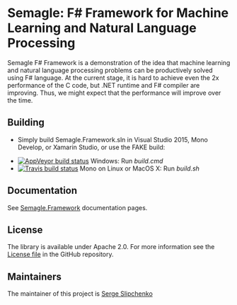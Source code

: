 # Semagle: F# Framework for Machine Learning and Natural Language Processing

Semagle F# Framework is a demonstration of the idea that machine learning and natural language processing 
problems can be productively solved using F# language. At the current stage, it is hard to achieve even the 
2x performance of the C code, but .NET runtime and F# compiler are improving. Thus, we might expect 
that the performance will improve over the time. 

## Building

- Simply build Semagle.Framework.sln in Visual Studio 2015, Mono Develop, or Xamarin Studio, or use the FAKE build:
 * [![AppVeyor build status](https://ci.appveyor.com/api/projects/status/nik2nx0m9kh3a84f?svg=true)](https://ci.appveyor.com/project/sslipchenko/semagle-framework/)
   Windows: Run *build.cmd*
 * [![Travis build status](https://travis-ci.org/sslipchenko/semagle-framework.svg)](https://travis-ci.org/sslipchenko/semagle-framework)
   Mono on Linux or MacOS X: Run *build.sh*

## Documentation

See [Semagle.Framework](https://semagle.github.io/semagle-framework/) documentation pages. 

## License

The library is available under Apache 2.0. For more information see the [License file][1] in the GitHub repository.

## Maintainers

The maintainer of this project is [Serge Slipchenko](http://github.com/sslipchenko)

 [1]: https://github.com/semagle/semagle-framework/blob/master/LICENSE.md
